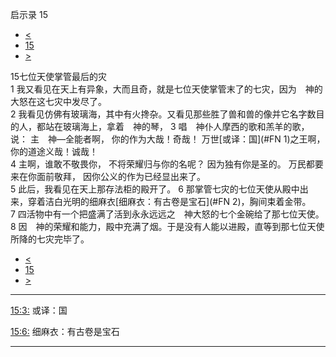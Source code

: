 ﻿





 启示录 15




* [<](bible/REV14.md)
* [15](bible/REV.md)
* [>](bible/REV16.md)



 
15七位天使掌管最后的灾  
1 我又看见在天上有异象，大而且奇，就是七位天使掌管末了的七灾，因为　神的大怒在这七灾中发尽了。  
2 我看见仿佛有玻璃海，其中有火搀杂。又看见那些胜了兽和兽的像并它名字数目的人，都站在玻璃海上，拿着　神的琴， 
3 唱　神仆人摩西的歌和羔羊的歌，说： 主　神—全能者啊， 你的作为大哉！奇哉！ 万世[或译：国](#FN
1)之王啊， 你的道途义哉！诚哉！  
4 主啊，谁敢不敬畏你， 不将荣耀归与你的名呢？ 因为独有你是圣的。 万民都要来在你面前敬拜， 因你公义的作为已经显出来了。  
5 此后，我看见在天上那存法柜的殿开了。 
6 那掌管七灾的七位天使从殿中出来，穿着洁白光明的细麻衣[细麻衣：有古卷是宝石](#FN
2)，胸间束着金带。 
7 四活物中有一个把盛满了活到永永远远之　神大怒的七个金碗给了那七位天使。 
8 因　神的荣耀和能力，殿中充满了烟。于是没有人能以进殿，直等到那七位天使所降的七灾完毕了。 
* [<](bible/REV14.md)
* [15](bible/REV.md)
* [>](bible/REV16.md)





---


[15:3:](#V3)
或译：国


[15:6:](#V6)
细麻衣：有古卷是宝石




---









